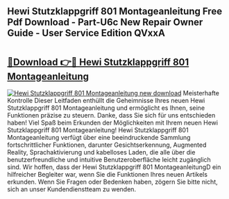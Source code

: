 ## Hewi Stutzklappgriff 801 Montageanleitung Free Pdf Download - Part-U6c New Repair Owner Guide - User Service Edition QVxxA

# <h2><a href="http://df7l1gi.blite.top/?on=Hewi+Stutzklappgriff+801+Montageanleitung">🔗Download 👉🔴 Hewi Stutzklappgriff 801 Montageanleitung</a></h2>

[![Hewi Stutzklappgriff 801 Montageanleitung new download](https://i.imgur.com/lujVjoI.png)](http://df7l1gi.blite.top/?on=Hewi+Stutzklappgriff+801+Montageanleitung)
Meisterhafte Kontrolle Dieser Leitfaden enthüllt die Geheimnisse Ihres neuen Hewi Stutzklappgriff 801 Montageanleitung und ermöglicht es Ihnen, seine Funktionen präzise zu steuern. Danke, dass Sie sich für uns entschieden haben! Viel Spaß beim Erkunden der Möglichkeiten mit Ihrem neuen Hewi Stutzklappgriff 801 Montageanleitung! Hewi Stutzklappgriff 801 Montageanleitung verfügt über eine beeindruckende Sammlung fortschrittlicher Funktionen, darunter Gesichtserkennung, Augmented Reality, Sprachaktivierung und kabelloses Laden, die alle über die benutzerfreundliche und intuitive Benutzeroberfläche leicht zugänglich sind. Wir hoffen, dass der Hewi Stutzklappgriff 801 MontageanleitungD ein hilfreicher Begleiter war, wenn Sie die Funktionen Ihres neuen Artikels erkunden. Wenn Sie Fragen oder Bedenken haben, zögern Sie bitte nicht, sich an unser Kundendienstteam zu wenden.
